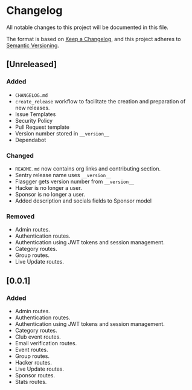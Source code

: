 # Changelog

All notable changes to this project will be documented in this file.

The format is based on [Keep a Changelog](https://keepachangelog.com/en/1.0.0/), and this project adheres to [Semantic Versioning](https://semver.org/spec/v2.0.0.html).

<!--
Types of Changes:
 - `Added` for new features.
 - `Changed` for changes in existing functionality.
 - `Deprecated` for soon-to-be removed features.
 - `Removed` for now removed features.
 - `Fixed` for any bug fixes.
 - `Security` in case of vulnerabilities.
-->

## [Unreleased]

### Added

- `CHANGELOG.md`
- `create_release` workflow to facilitate the creation and preparation of new releases.
- Issue Templates
- Security Policy
- Pull Request template
- Version number stored in `__version__` 
- Dependabot

### Changed

- `README.md`  now contains org links and contributing section.
- Sentry release name uses `__version__`
- Flasgger gets version number from `__version__`
- Hacker is no longer a user.
- Sponsor is no longer a user.
- Added description and socials fields to Sponsor model

### Removed

- Admin routes.
- Authentication routes.
- Authentication using JWT tokens and session management.
- Category routes.
- Group routes.
- Live Update routes.

## [0.0.1]

### Added

- Admin routes.
- Authentication routes.
- Authentication using JWT tokens and session management.
- Category routes.
- Club event routes.
- Email verification routes.
- Event routes.
- Group routes.
- Hacker routes.
- Live Update routes.
- Sponsor routes.
- Stats routes.
